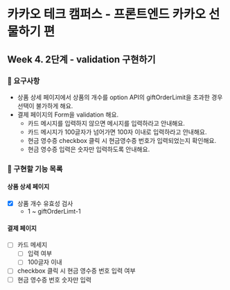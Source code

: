 # 카카오 테크 캠퍼스 - 프론트엔드 카카오 선물하기 편

## Week 4. 2단계 - validation 구현하기

### 📝 요구사항

- 상품 상세 페이지에서 상품의 개수를 option API의 giftOrderLimit을 초과한 경우 선택이 불가하게 해요.
- 결제 페이지의 Form을 validation 해요.
  - 카드 메시지를 입력하지 않으면 메시지를 입력하라고 안내해요.
  - 카드 메시지가 100글자가 넘어가면 100자 이내로 입력하라고 안내해요.
  - 현금 영수증 checkbox 클릭 시 현금영수증 번호가 입력되었는지 확인해요.
  - 현금 영수증 입력은 숫자만 입력하도록 안내해요.

### 🚀 구현할 기능 목록

#### 상품 상세 페이지

- [x] 상품 개수 유효성 검사
  - 1 ~ giftOrderLimt-1

#### 결제 페이지

- [ ] 카드 메세지
  - [ ] 입력 여부
  - [ ] 100글자 이내
- [ ] checkbox 클릭 시 현금 영수증 번호 입력 여부
- [ ] 현금 영수증 번호 숫자만 입력
